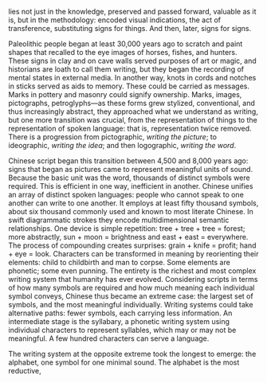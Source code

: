 <p>lies not just in the knowledge, preserved and passed forward, valuable as it is, but in the methodology: encoded visual indications, the act of transference, substituting signs for things. And then, later, signs for signs.</p>
<p>Paleolithic people began at least 30,000 years ago to scratch and paint shapes that recalled to the eye images of horses, fishes, and hunters. These signs in clay and on cave walls served purposes of art or magic, and historians are loath to call them writing, but they began the recording of mental states in external media. In another way, knots in cords and notches in sticks served as aids to memory. These could be carried as messages. Marks in pottery and masonry could signify ownership. Marks, images, pictographs, petroglyphs—as these forms grew stylized, conventional, and thus increasingly abstract, they approached what we understand as writing, but one more transition was crucial, from the representation of things to the representation of spoken language: that is, representation twice removed. There is a progression from pictographic, <em>writing the picture</em>; to ideographic, <em>writing the idea</em>; and then logographic, <em>writing the word</em>.</p>
<p>Chinese script began this transition between 4,500 and 8,000 years ago: signs that began as pictures came to represent meaningful units of sound. Because the basic unit was the word, thousands of distinct symbols were required. This is efficient in one way, inefficient in another. Chinese unifies an array of distinct spoken languages: people who cannot speak to one another can write to one another. It employs at least fifty thousand symbols, about six thousand commonly used and known to most literate Chinese. In swift diagrammatic strokes they encode multidimensional semantic relationships. One device is simple repetition: tree + tree + tree = forest; more abstractly, sun + moon = brightness and east + east = everywhere. The process of compounding creates surprises: grain + knife = profit; hand + eye = look. Characters can be transformed in meaning by reorienting their elements: child to childbirth and man to corpse. Some elements are phonetic; some even punning. The entirety is the richest and most complex writing system that humanity has ever evolved. Considering scripts in terms of how many symbols are required and how much meaning each individual symbol conveys, Chinese thus became an extreme case: the largest set of symbols, and the most meaningful individually. Writing systems could take alternative paths: fewer symbols, each carrying less information. An intermediate stage is the syllabary, a phonetic writing system using individual characters to represent syllables, which may or may not be meaningful. A few hundred characters can serve a language.</p>
<p>The writing system at the opposite extreme took the longest to emerge: the alphabet, one symbol for one minimal sound. The alphabet is the most reductive,</p>
